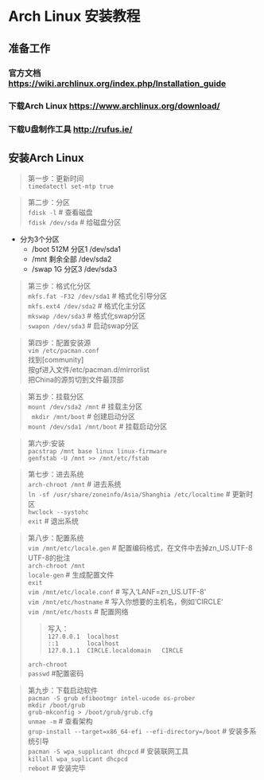 # Arch Linux 安装教程

## 准备工作
### 官方文档    <https://wiki.archlinux.org/index.php/lnstallation_guide>
### 下载Arch Linux    <https://www.archlinux.org/download/>
### 下载U盘制作工具      <http://rufus.ie/>

## 安装Arch Linux
> 第一步：更新时间   
>```timedatectl set-mtp true```

> 第二步：分区    
> ```fdisk -l```  # 查看磁盘    
> ```fdisk /dev/sda```    # 给磁盘分区    
* 分为3个分区    
    - /boot 512M 分区1 /dev/sda1
    - /mnt  剩余全部    /dev/sda2
    - /swap 1G 分区3 /dev/sda3

> 第三步：格式化分区    
> ```mkfs.fat -F32 /dev/sda1```     # 格式化引导分区   
> ```mkfs.ext4 /dev/sda2```         # 格式化主分区    
> ```mkswap /dev/sda3```            # 格式化swap分区    
> ```swapon /dev/sda3```            # 启动swap分区    

> 第四步：配置安装源    
> ```vim /etc/pacman.conf```   
  找到[community]   
  按gf进入文件/etc/pacman.d/mirrorlist    
  把China的源剪切到文件最顶部    

> 第五步：挂载分区    
> ```mount /dev/sda2 /mnt```    # 挂载主分区     
> ``` mkdir /mnt/boot```        # 创建启动分区     
> ```mount /dev/sda1 /mnt/boot```   # 挂载启动分区     

> 第六步:安装    
> ```pacstrap /mnt base linux linux-firmware```     
> ```genfstab -U /mnt >> /mnt/etc/fstab```     

> 第七步：进去系统    
> ```arch-chroot /mnt```    # 进去系统     
> ```ln -sf /usr/share/zoneinfo/Asia/Shanghia /etc/localtime``` # 更新时区     
> ```hwclock --systohc```    
> ```exit```    # 退出系统     

> 第八步：配置系统     
> ```vim /mnt/etc/locale.gen``` # 配置编码格式，在文件中去掉zn_US.UTF-8 UTF-8的批注   
> ```arch-chroot /mnt```   
> ```locale-gen```  # 生成配置文件   
> ```exit```   
> ```vim /mnt/etc/locale.conf```    # 写入‘LANF=zn_US.UTF-8'   
> ```vim /mnt/etc/hostname```       # 写入你想要的主机名，例如’CIRCLE‘   
> ```vim /mnt/etc/hosts```          # 配置网络   
>> 写入：    
 ```127.0.0.1  localhost```     
 ```::1        localhost```      
 ```127.0.1.1  CIRCLE.localdomain   CIRCLE```      
>
>```arch-chroot```    
> ```passwd```   #配置密码   

>第九步：下载启动软件       
> ```pacman -S grub efibootmgr intel-ucode os-prober```      
> ```mkdir /boot/grub```       
> ```grub-mkconfig > /boot/grub/grub.cfg```     
> ```unmae -m```    # 查看架构     
> ```grup-install --target=x86_64-efi --efi-directory=/boot```      # 安装多系统引导     
> ```pacman -S wpa_supplicant dhcpcd```     # 安装联网工具     
> ```killall wpa_suplicant dhcpcd```     
> ```reboot```  # 安装完毕     

